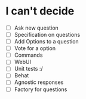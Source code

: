 # I can't decide

 * [ ] Ask new question
 * [ ] Specification on questions
 * [ ] Add Options to a question
 * [ ] Vote for a option
 * [ ] Commands
 * [ ] WebUI
 * [ ] Unit tests :/
 * [ ] Behat
 * [ ] Agnostic responses
 * [ ] Factory for questions
